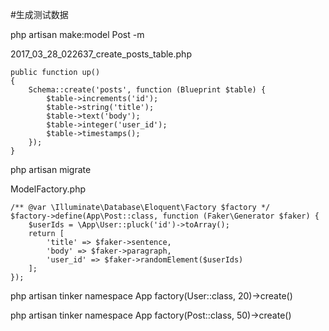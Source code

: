 #生成测试数据

php artisan make:model Post -m

2017_03_28_022637_create_posts_table.php
```
public function up()
{
    Schema::create('posts', function (Blueprint $table) {
        $table->increments('id');
        $table->string('title');
        $table->text('body');
        $table->integer('user_id');
        $table->timestamps();
    });
}
```

php artisan migrate

ModelFactory.php
```
/** @var \Illuminate\Database\Eloquent\Factory $factory */
$factory->define(App\Post::class, function (Faker\Generator $faker) {
    $userIds = \App\User::pluck('id')->toArray();
    return [
        'title' => $faker->sentence,
        'body' => $faker->paragraph,
        'user_id' => $faker->randomElement($userIds)
    ];
});
```

php artisan tinker
namespace App
factory(User::class, 20)->create()

php artisan tinker
namespace App
factory(Post::class, 50)->create()

